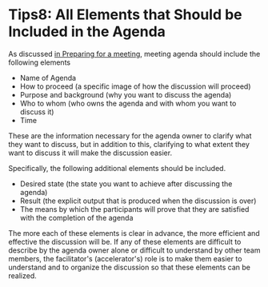 # Tips8: All Elements that Should be Included in the Agenda

As discussed [in Preparing for a meeting](broken-reference), meeting agenda should include the following elements

* Name of Agenda
* How to proceed (a specific image of how the discussion will proceed)
* Purpose and background (why you want to discuss the agenda)
* Who to whom (who owns the agenda and with whom you want to discuss it)
* Time

These are the information necessary for the agenda owner to clarify what they want to discuss, but in addition to this, clarifying to what extent they want to discuss it will make the discussion easier.

Specifically, the following additional elements should be included.

* Desired state (the state you want to achieve after discussing the agenda)
* Result (the explicit output that is produced when the discussion is over)
* The means by which the participants will prove that they are satisfied with the completion of the agenda

The more each of these elements is clear in advance, the more efficient and effective the discussion will be. If any of these elements are difficult to describe by the agenda owner alone or difficult to understand by other team members, the facilitator's (accelerator's) role is to make them easier to understand and to organize the discussion so that these elements can be realized.
